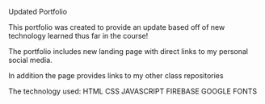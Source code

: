 Updated Portfolio

This portfolio was created to provide an update based off of new technology learned thus far in the course!

The portfolio includes new landing page with direct links to my personal social media.

In addition the page provides links to my other class repositories

The technology used:
HTML
CSS
JAVASCRIPT
FIREBASE
GOOGLE FONTS
